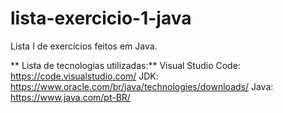 # lista-exercicio-1-java
Lista I de exercícios feitos em Java.

** Lista de tecnologias utilizadas:**
Visual Studio Code: https://code.visualstudio.com/
JDK: https://www.oracle.com/br/java/technologies/downloads/
Java: https://www.java.com/pt-BR/
